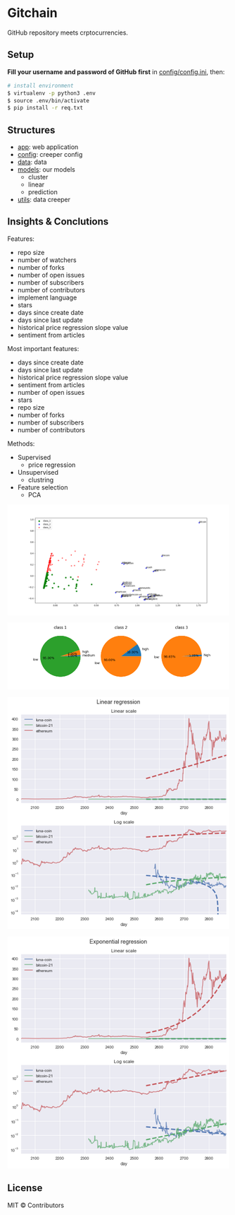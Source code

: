 # Gitchain

GitHub repository meets crptocurrencies.

## Setup

**Fill your username and password of GitHub first** in [config/config.ini](config/config.ini), then:

```bash
# install environment
$ virtualenv -p python3 .env
$ source .env/bin/activate
$ pip install -r req.txt
```

## Structures

- [app](./app): web application
- [config](./config): creeper config
- [data](./data): data
- [models](./models): our models
  + cluster
  + linear
  + prediction
- [utils](./utils): data creeper

## Insights & Conclutions

Features:

- repo size
- number of watchers
- number of forks
- number of open issues
- number of subscribers
- number of contributors
- implement language
- stars
- days since create date
- days since last update
- historical price regression slope value
- sentiment from articles

Most important features:


- days since create date
- days since last update
- historical price regression slope value
- sentiment from articles
- number of open issues
- stars
- repo size
- number of forks
- number of subscribers
- number of contributors

Methods:

- Supervised
  + price regression
- Unsupervised
  + clustring
- Feature selection
  + PCA



![](images/clustering.png)

![](images/pie.png)

![](images/linear_regression-linear_scale.png)



![](images/exponential_regression-log_scale.png)

## License

MIT &copy; Contributors